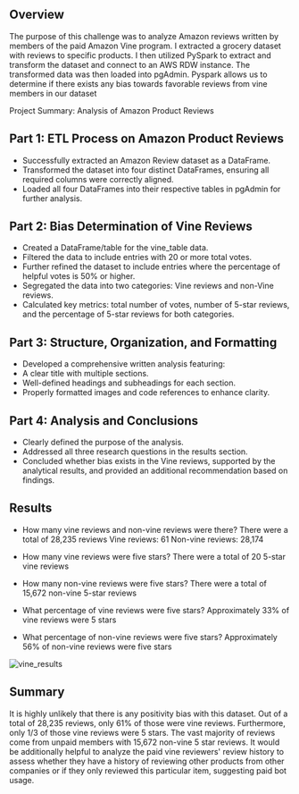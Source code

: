## Overview
The purpose of this challenge was to analyze Amazon reviews written by members of the paid Amazon Vine program. I extracted a grocery dataset with reviews to specific products. I then utilized PySpark to extract and transform the dataset and connect to an AWS RDW instance. The transformed data was then loaded into pgAdmin. Pyspark allows us to determine if there exists any bias towards favorable reviews from vine members in our dataset  

Project Summary: Analysis of Amazon Product Reviews  

## Part 1: ETL Process on Amazon Product Reviews  
- Successfully extracted an Amazon Review dataset as a DataFrame.
- Transformed the dataset into four distinct DataFrames, ensuring all required columns were correctly aligned.
- Loaded all four DataFrames into their respective tables in pgAdmin for further analysis.

  
## Part 2: Bias Determination of Vine Reviews  
- Created a DataFrame/table for the vine_table data.
- Filtered the data to include entries with 20 or more total votes.
- Further refined the dataset to include entries where the percentage of helpful votes is 50% or higher.
- Segregated the data into two categories: Vine reviews and non-Vine reviews.
- Calculated key metrics: total number of votes, number of 5-star reviews, and the percentage of 5-star reviews for both categories.

  
## Part 3: Structure, Organization, and Formatting
- Developed a comprehensive written analysis featuring:
-  A clear title with multiple sections.
-  Well-defined headings and subheadings for each section.
-  Properly formatted images and code references to enhance clarity.

  
## Part 4: Analysis and Conclusions
- Clearly defined the purpose of the analysis.
- Addressed all three research questions in the results section.
- Concluded whether bias exists in the Vine reviews, supported by the analytical results, and provided an additional recommendation based on findings.

## Results
* How many vine reviews and non-vine reviews were there?
  There were a total of 28,235 reviews
  Vine reviews: 61
  Non-vine reviews: 28,174
    
* How many vine reviews were five stars? 
  There were a total of 20 5-star vine reviews
  
* How many non-vine reviews were five stars?
  There were a total of 15,672 non-vine 5-star reviews
  
* What percentage of vine reviews were five stars?
  Approximately 33% of vine reviews were 5 stars

* What percentage of non-vine reviews were five stars?
  Approximately 56% of non-vine reviews were five stars

![vine_results](https://user-images.githubusercontent.com/82029390/128649962-757b94f3-9328-4f2e-a95f-7a3c5f9722fd.png)



## Summary
It is highly unlikely that there is any positivity bias with this dataset. Out of a total of 28,235 reviews, only 61% of those were vine reviews. Furthermore, only 1/3 of those vine reviews were 5 stars. The vast majority of reviews come from unpaid members with 15,672 non-vine 5 star reviews. It would be additionally helpful to analyze the paid vine reviewers' review history to assess whether they have a history of reviewing other products from other companies or if they only reviewed this particular item, suggesting paid bot usage. 
